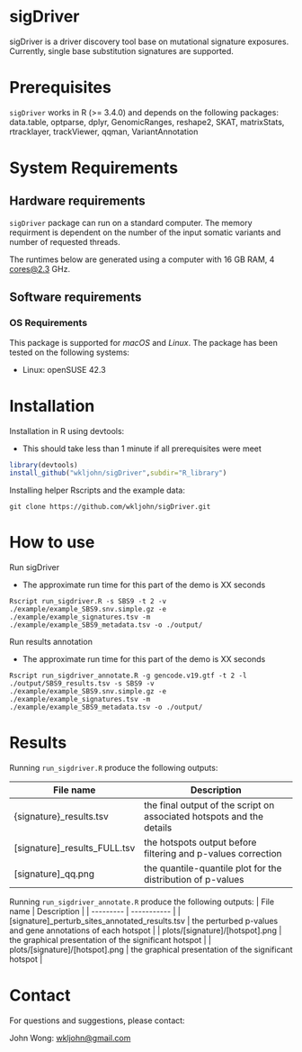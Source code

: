 # sigDriver
sigDriver is a driver discovery tool base on mutational signature exposures. Currently,  single base substitution signatures are supported.

# Prerequisites
`sigDriver` works in R (>= 3.4.0) and depends on the following packages: data.table, optparse, dplyr, GenomicRanges, reshape2, SKAT, matrixStats, rtracklayer, trackViewer, qqman, VariantAnnotation


# System Requirements
## Hardware requirements
`sigDriver` package can run on a standard computer. The memory requirment is dependent on the number of the input somatic variants and number of requested threads.

The runtimes below are generated using a computer with 16 GB RAM, 4 cores@2.3 GHz.


## Software requirements
### OS Requirements
This package is supported for *macOS* and *Linux*. The package has been tested on the following systems:
+ Linux: openSUSE 42.3


# Installation
Installation in R using devtools:
+ This should take less than 1 minute if all prerequisites were meet
```R
library(devtools)
install_github("wkljohn/sigDriver",subdir="R_library")
```

Installing helper Rscripts and the example data: 
```console
git clone https://github.com/wkljohn/sigDriver.git
```

# How to use
Run sigDriver
+ The approximate run time for this part of the demo is XX seconds
```console
Rscript run_sigdriver.R -s SBS9 -t 2 -v ./example/example_SBS9.snv.simple.gz -e ./example/example_signatures.tsv -m ./example/example_SBS9_metadata.tsv -o ./output/
```

Run results annotation
+ The approximate run time for this part of the demo is XX seconds
```console
Rscript run_sigdriver_annotate.R -g gencode.v19.gtf -t 2 -l ./output/SBS9_results.tsv -s SBS9 -v ./example/example_SBS9.snv.simple.gz -e ./example/example_signatures.tsv -m ./example/example_SBS9_metadata.tsv -o ./output/
```

# Results
Running `run_sigdriver.R` produce the following outputs:

| File name | Description |
| --------- | ----------- |
|{signature}_results.tsv | the final output of the script on associated hotspots and the details |
| [signature]_results_FULL.tsv | the hotspots output before filtering and p-values correction
| [signature]_qq.png | the quantile-quantile plot for the distribution of p-values

Running `run_sigdriver_annotate.R` produce the following outputs:
| File name | Description |
| --------- | ----------- |
| [signature]_perturb_sites_annotated_results.tsv | the perturbed p-values and gene annotations of each hotspot |
| plots/[signature]/[hotspot].png | the graphical presentation of the significant hotspot |
| plots/[signature]/[hotspot].png | the graphical presentation of the significant hotspot |

# Contact
For questions and suggestions, please contact:

John Wong: wkljohn@gmail.com

